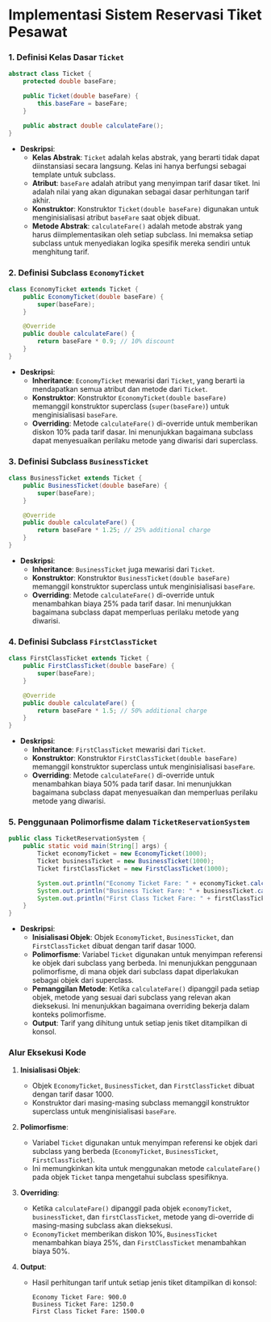 # Implementasi Sistem Reservasi Tiket Pesawat

### 1. Definisi Kelas Dasar `Ticket`
```java
abstract class Ticket {
    protected double baseFare;

    public Ticket(double baseFare) {
        this.baseFare = baseFare;
    }

    public abstract double calculateFare();
}
```
- **Deskripsi**:
  - **Kelas Abstrak**: `Ticket` adalah kelas abstrak, yang berarti tidak dapat diinstansiasi secara langsung. Kelas ini hanya berfungsi sebagai template untuk subclass.
  - **Atribut**: `baseFare` adalah atribut yang menyimpan tarif dasar tiket. Ini adalah nilai yang akan digunakan sebagai dasar perhitungan tarif akhir.
  - **Konstruktor**: Konstruktor `Ticket(double baseFare)` digunakan untuk menginisialisasi atribut `baseFare` saat objek dibuat.
  - **Metode Abstrak**: `calculateFare()` adalah metode abstrak yang harus diimplementasikan oleh setiap subclass. Ini memaksa setiap subclass untuk menyediakan logika spesifik mereka sendiri untuk menghitung tarif.

### 2. Definisi Subclass `EconomyTicket`
```java
class EconomyTicket extends Ticket {
    public EconomyTicket(double baseFare) {
        super(baseFare);
    }

    @Override
    public double calculateFare() {
        return baseFare * 0.9; // 10% discount
    }
}
```
- **Deskripsi**:
  - **Inheritance**: `EconomyTicket` mewarisi dari `Ticket`, yang berarti ia mendapatkan semua atribut dan metode dari `Ticket`.
  - **Konstruktor**: Konstruktor `EconomyTicket(double baseFare)` memanggil konstruktor superclass (`super(baseFare)`) untuk menginisialisasi `baseFare`.
  - **Overriding**: Metode `calculateFare()` di-override untuk memberikan diskon 10% pada tarif dasar. Ini menunjukkan bagaimana subclass dapat menyesuaikan perilaku metode yang diwarisi dari superclass.

### 3. Definisi Subclass `BusinessTicket`
```java
class BusinessTicket extends Ticket {
    public BusinessTicket(double baseFare) {
        super(baseFare);
    }

    @Override
    public double calculateFare() {
        return baseFare * 1.25; // 25% additional charge
    }
}
```
- **Deskripsi**:
  - **Inheritance**: `BusinessTicket` juga mewarisi dari `Ticket`.
  - **Konstruktor**: Konstruktor `BusinessTicket(double baseFare)` memanggil konstruktor superclass untuk menginisialisasi `baseFare`.
  - **Overriding**: Metode `calculateFare()` di-override untuk menambahkan biaya 25% pada tarif dasar. Ini menunjukkan bagaimana subclass dapat memperluas perilaku metode yang diwarisi.

### 4. Definisi Subclass `FirstClassTicket`
```java
class FirstClassTicket extends Ticket {
    public FirstClassTicket(double baseFare) {
        super(baseFare);
    }

    @Override
    public double calculateFare() {
        return baseFare * 1.5; // 50% additional charge
    }
}
```
- **Deskripsi**:
  - **Inheritance**: `FirstClassTicket` mewarisi dari `Ticket`.
  - **Konstruktor**: Konstruktor `FirstClassTicket(double baseFare)` memanggil konstruktor superclass untuk menginisialisasi `baseFare`.
  - **Overriding**: Metode `calculateFare()` di-override untuk menambahkan biaya 50% pada tarif dasar. Ini menunjukkan bagaimana subclass dapat menyesuaikan dan memperluas perilaku metode yang diwarisi.

### 5. Penggunaan Polimorfisme dalam `TicketReservationSystem`
```java
public class TicketReservationSystem {
    public static void main(String[] args) {
        Ticket economyTicket = new EconomyTicket(1000);
        Ticket businessTicket = new BusinessTicket(1000);
        Ticket firstClassTicket = new FirstClassTicket(1000);

        System.out.println("Economy Ticket Fare: " + economyTicket.calculateFare());
        System.out.println("Business Ticket Fare: " + businessTicket.calculateFare());
        System.out.println("First Class Ticket Fare: " + firstClassTicket.calculateFare());
    }
}
```
- **Deskripsi**:
  - **Inisialisasi Objek**: Objek `EconomyTicket`, `BusinessTicket`, dan `FirstClassTicket` dibuat dengan tarif dasar 1000.
  - **Polimorfisme**: Variabel `Ticket` digunakan untuk menyimpan referensi ke objek dari subclass yang berbeda. Ini menunjukkan penggunaan polimorfisme, di mana objek dari subclass dapat diperlakukan sebagai objek dari superclass.
  - **Pemanggilan Metode**: Ketika `calculateFare()` dipanggil pada setiap objek, metode yang sesuai dari subclass yang relevan akan dieksekusi. Ini menunjukkan bagaimana overriding bekerja dalam konteks polimorfisme.
  - **Output**: Tarif yang dihitung untuk setiap jenis tiket ditampilkan di konsol.

### Alur Eksekusi Kode
1. **Inisialisasi Objek**:
   - Objek `EconomyTicket`, `BusinessTicket`, dan `FirstClassTicket` dibuat dengan tarif dasar 1000.
   - Konstruktor dari masing-masing subclass memanggil konstruktor superclass untuk menginisialisasi `baseFare`.

2. **Polimorfisme**:
   - Variabel `Ticket` digunakan untuk menyimpan referensi ke objek dari subclass yang berbeda (`EconomyTicket`, `BusinessTicket`, `FirstClassTicket`).
   - Ini memungkinkan kita untuk menggunakan metode `calculateFare()` pada objek `Ticket` tanpa mengetahui subclass spesifiknya.

3. **Overriding**:
   - Ketika `calculateFare()` dipanggil pada objek `economyTicket`, `businessTicket`, dan `firstClassTicket`, metode yang di-override di masing-masing subclass akan dieksekusi.
   - `EconomyTicket` memberikan diskon 10%, `BusinessTicket` menambahkan biaya 25%, dan `FirstClassTicket` menambahkan biaya 50%.

4. **Output**:
   - Hasil perhitungan tarif untuk setiap jenis tiket ditampilkan di konsol:
     ```plaintext
     Economy Ticket Fare: 900.0
     Business Ticket Fare: 1250.0
     First Class Ticket Fare: 1500.0
     ```
